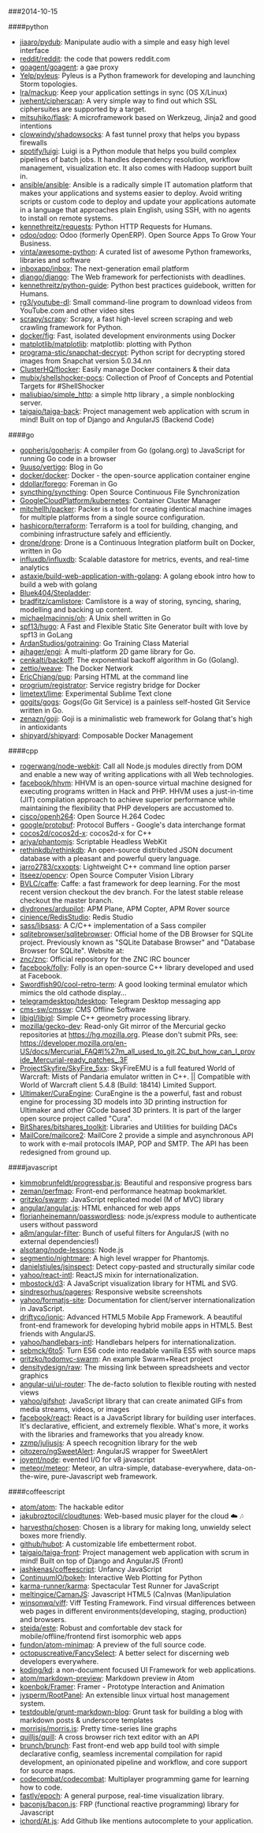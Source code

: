 ###2014-10-15

####python
* [jiaaro/pydub](https://github.com/jiaaro/pydub): Manipulate audio with a simple and easy high level interface
* [reddit/reddit](https://github.com/reddit/reddit): the code that powers reddit.com
* [goagent/goagent](https://github.com/goagent/goagent): a gae proxy
* [Yelp/pyleus](https://github.com/Yelp/pyleus): Pyleus is a Python framework for developing and launching Storm topologies.
* [lra/mackup](https://github.com/lra/mackup): Keep your application settings in sync (OS X/Linux)
* [jvehent/cipherscan](https://github.com/jvehent/cipherscan): A very simple way to find out which SSL ciphersuites are supported by a target.
* [mitsuhiko/flask](https://github.com/mitsuhiko/flask): A microframework based on Werkzeug, Jinja2 and good intentions
* [clowwindy/shadowsocks](https://github.com/clowwindy/shadowsocks): A fast tunnel proxy that helps you bypass firewalls
* [spotify/luigi](https://github.com/spotify/luigi): Luigi is a Python module that helps you build complex pipelines of batch jobs. It handles dependency resolution, workflow management, visualization etc. It also comes with Hadoop support built in.
* [ansible/ansible](https://github.com/ansible/ansible): Ansible is a radically simple IT automation platform that makes your applications and systems easier to deploy. Avoid writing scripts or custom code to deploy and update your applications automate in a language that approaches plain English, using SSH, with no agents to install on remote systems.
* [kennethreitz/requests](https://github.com/kennethreitz/requests): Python HTTP Requests for Humans.
* [odoo/odoo](https://github.com/odoo/odoo): Odoo (formerly OpenERP). Open Source Apps To Grow Your Business.
* [vinta/awesome-python](https://github.com/vinta/awesome-python): A curated list of awesome Python frameworks, libraries and software
* [inboxapp/inbox](https://github.com/inboxapp/inbox): The next-generation email platform
* [django/django](https://github.com/django/django): The Web framework for perfectionists with deadlines.
* [kennethreitz/python-guide](https://github.com/kennethreitz/python-guide): Python best practices guidebook, written for Humans.
* [rg3/youtube-dl](https://github.com/rg3/youtube-dl): Small command-line program to download videos from YouTube.com and other video sites
* [scrapy/scrapy](https://github.com/scrapy/scrapy): Scrapy, a fast high-level screen scraping and web crawling framework for Python.
* [docker/fig](https://github.com/docker/fig): Fast, isolated development environments using Docker
* [matplotlib/matplotlib](https://github.com/matplotlib/matplotlib): matplotlib: plotting with Python
* [programa-stic/snapchat-decrypt](https://github.com/programa-stic/snapchat-decrypt): Python script for decrypting stored images from Snapchat version 5.0.34.nn
* [ClusterHQ/flocker](https://github.com/ClusterHQ/flocker): Easily manage Docker containers & their data
* [mubix/shellshocker-pocs](https://github.com/mubix/shellshocker-pocs): Collection of Proof of Concepts and Potential Targets for #ShellShocker
* [maliubiao/simple_http](https://github.com/maliubiao/simple_http): a simple http library , a simple nonblocking server.
* [taigaio/taiga-back](https://github.com/taigaio/taiga-back): Project management web application with scrum in mind! Built on top of Django and AngularJS (Backend Code)

####go
* [gopherjs/gopherjs](https://github.com/gopherjs/gopherjs): A compiler from Go (golang.org) to JavaScript for running Go code in a browser
* [9uuso/vertigo](https://github.com/9uuso/vertigo): Blog in Go
* [docker/docker](https://github.com/docker/docker): Docker - the open-source application container engine
* [ddollar/forego](https://github.com/ddollar/forego): Foreman in Go
* [syncthing/syncthing](https://github.com/syncthing/syncthing): Open Source Continuous File Synchronization
* [GoogleCloudPlatform/kubernetes](https://github.com/GoogleCloudPlatform/kubernetes): Container Cluster Manager
* [mitchellh/packer](https://github.com/mitchellh/packer): Packer is a tool for creating identical machine images for multiple platforms from a single source configuration.
* [hashicorp/terraform](https://github.com/hashicorp/terraform): Terraform is a tool for building, changing, and combining infrastructure safely and efficiently.
* [drone/drone](https://github.com/drone/drone): Drone is a Continuous Integration platform built on Docker, written in Go
* [influxdb/influxdb](https://github.com/influxdb/influxdb): Scalable datastore for metrics, events, and real-time analytics
* [astaxie/build-web-application-with-golang](https://github.com/astaxie/build-web-application-with-golang): A golang ebook intro how to build a web with golang
* [Bluek404/Stepladder](https://github.com/Bluek404/Stepladder): 
* [bradfitz/camlistore](https://github.com/bradfitz/camlistore): Camlistore is a way of storing, syncing, sharing, modelling and backing up content.
* [michaelmacinnis/oh](https://github.com/michaelmacinnis/oh): A Unix shell written in Go
* [spf13/hugo](https://github.com/spf13/hugo): A Fast and Flexible Static Site Generator built with love by spf13 in GoLang
* [ArdanStudios/gotraining](https://github.com/ArdanStudios/gotraining): Go Training Class Material
* [ajhager/engi](https://github.com/ajhager/engi): A multi-platform 2D game library for Go.
* [cenkalti/backoff](https://github.com/cenkalti/backoff): The exponential backoff algorithm in Go (Golang).
* [zettio/weave](https://github.com/zettio/weave): The Docker Network
* [EricChiang/pup](https://github.com/EricChiang/pup): Parsing HTML at the command line
* [progrium/registrator](https://github.com/progrium/registrator): Service registry bridge for Docker
* [limetext/lime](https://github.com/limetext/lime): Experimental Sublime Text clone
* [gogits/gogs](https://github.com/gogits/gogs): Gogs(Go Git Service) is a painless self-hosted Git Service written in Go.
* [zenazn/goji](https://github.com/zenazn/goji): Goji is a minimalistic web framework for Golang that's high in antioxidants
* [shipyard/shipyard](https://github.com/shipyard/shipyard): Composable Docker Management

####cpp
* [rogerwang/node-webkit](https://github.com/rogerwang/node-webkit): Call all Node.js modules directly from DOM and enable a new way of writing applications with all Web technologies.
* [facebook/hhvm](https://github.com/facebook/hhvm): HHVM is an open-source virtual machine designed for executing programs written in Hack and PHP. HHVM uses a just-in-time (JIT) compilation approach to achieve superior performance while maintaining the flexibility that PHP developers are accustomed to.
* [cisco/openh264](https://github.com/cisco/openh264): Open Source H.264 Codec
* [google/protobuf](https://github.com/google/protobuf): Protocol Buffers - Google's data interchange format
* [cocos2d/cocos2d-x](https://github.com/cocos2d/cocos2d-x): cocos2d-x for C++
* [ariya/phantomjs](https://github.com/ariya/phantomjs): Scriptable Headless WebKit
* [rethinkdb/rethinkdb](https://github.com/rethinkdb/rethinkdb): An open-source distributed JSON document database with a pleasant and powerful query language.
* [jarro2783/cxxopts](https://github.com/jarro2783/cxxopts): Lightweight C++ command line option parser
* [Itseez/opencv](https://github.com/Itseez/opencv): Open Source Computer Vision Library
* [BVLC/caffe](https://github.com/BVLC/caffe): Caffe: a fast framework for deep learning. For the most recent version checkout the dev branch. For the latest stable release checkout the master branch.
* [diydrones/ardupilot](https://github.com/diydrones/ardupilot): APM Plane, APM Copter, APM Rover source
* [cinience/RedisStudio](https://github.com/cinience/RedisStudio): Redis Studio
* [sass/libsass](https://github.com/sass/libsass): A C/C++ implementation of a Sass compiler
* [sqlitebrowser/sqlitebrowser](https://github.com/sqlitebrowser/sqlitebrowser): Official home of the DB Browser for SQLite project.  Previously known as "SQLite Database Browser" and "Database Browser for SQLite".  Website at:
* [znc/znc](https://github.com/znc/znc): Official repository for the ZNC IRC bouncer
* [facebook/folly](https://github.com/facebook/folly): Folly is an open-source C++ library developed and used at Facebook.
* [Swordfish90/cool-retro-term](https://github.com/Swordfish90/cool-retro-term): A good looking terminal emulator which mimics the old cathode display...
* [telegramdesktop/tdesktop](https://github.com/telegramdesktop/tdesktop): Telegram Desktop messaging app
* [cms-sw/cmssw](https://github.com/cms-sw/cmssw): CMS Offline Software
* [libigl/libigl](https://github.com/libigl/libigl): Simple C++ geometry processing library.
* [mozilla/gecko-dev](https://github.com/mozilla/gecko-dev): Read-only Git mirror of the Mercurial gecko repositories at https://hg.mozilla.org. Please don't submit PRs, see: https://developer.mozilla.org/en-US/docs/Mercurial_FAQ#I%27m_all_used_to_git.2C_but_how_can_I_provide_Mercurial-ready_patches_.3F
* [ProjectSkyfire/SkyFire_5xx](https://github.com/ProjectSkyfire/SkyFire_5xx): SkyFireEMU is a full featured World of Warcraft: Mists of Pandaria emulator written in C++. || Compatible with World of Warcraft client 5.4.8 (Build: 18414) Limited Support.
* [Ultimaker/CuraEngine](https://github.com/Ultimaker/CuraEngine): CuraEngine is the a powerful, fast and robust engine for processing 3D models into 3D printing instruction for Ultimaker and other GCode based 3D printers. It is part of the larger open source project called "Cura".
* [BitShares/bitshares_toolkit](https://github.com/BitShares/bitshares_toolkit): Libraries and Utilities for building DACs
* [MailCore/mailcore2](https://github.com/MailCore/mailcore2): MailCore 2 provide a simple and asynchronous API to work with e-mail protocols IMAP, POP and SMTP. The API has been redesigned from ground up.

####javascript
* [kimmobrunfeldt/progressbar.js](https://github.com/kimmobrunfeldt/progressbar.js): Beautiful and responsive progress bars
* [zeman/perfmap](https://github.com/zeman/perfmap): Front-end performance heatmap bookmarklet.
* [gritzko/swarm](https://github.com/gritzko/swarm): JavaScript replicated model (M of MVC) library
* [angular/angular.js](https://github.com/angular/angular.js): HTML enhanced for web apps
* [florianheinemann/passwordless](https://github.com/florianheinemann/passwordless): node.js/express module to authenticate users without password
* [a8m/angular-filter](https://github.com/a8m/angular-filter): Bunch of useful filters for AngularJS (with no external dependencies!)
* [alsotang/node-lessons](https://github.com/alsotang/node-lessons): Node.js 
* [segmentio/nightmare](https://github.com/segmentio/nightmare): A high level wrapper for Phantomjs.
* [danielstjules/jsinspect](https://github.com/danielstjules/jsinspect): Detect copy-pasted and structurally similar code
* [yahoo/react-intl](https://github.com/yahoo/react-intl): ReactJS mixin for internationalization.
* [mbostock/d3](https://github.com/mbostock/d3): A JavaScript visualization library for HTML and SVG.
* [sindresorhus/pageres](https://github.com/sindresorhus/pageres): Responsive website screenshots
* [yahoo/formatjs-site](https://github.com/yahoo/formatjs-site): Documentation for client/server internationalization in JavaScript.
* [driftyco/ionic](https://github.com/driftyco/ionic): Advanced HTML5 Mobile App Framework. A beautiful front-end framework for developing hybrid mobile apps in HTML5. Best friends with AngularJS.
* [yahoo/handlebars-intl](https://github.com/yahoo/handlebars-intl): Handlebars helpers for internationalization.
* [sebmck/6to5](https://github.com/sebmck/6to5): Turn ES6 code into readable vanilla ES5 with source maps
* [gritzko/todomvc-swarm](https://github.com/gritzko/todomvc-swarm): An example Swarm+React project
* [densitydesign/raw](https://github.com/densitydesign/raw): The missing link between spreadsheets and vector graphics
* [angular-ui/ui-router](https://github.com/angular-ui/ui-router): The de-facto solution to flexible routing with nested views
* [yahoo/gifshot](https://github.com/yahoo/gifshot): JavaScript library that can create animated GIFs from media streams, videos, or images
* [facebook/react](https://github.com/facebook/react): React is a JavaScript library for building user interfaces. It's declarative, efficient, and extremely flexible. What's more, it works with the libraries and frameworks that you already know.
* [zzmp/juliusjs](https://github.com/zzmp/juliusjs): A speech recognition library for the web
* [oitozero/ngSweetAlert](https://github.com/oitozero/ngSweetAlert): AngularJS wrapper for SweetAlert
* [joyent/node](https://github.com/joyent/node): evented I/O for v8 javascript
* [meteor/meteor](https://github.com/meteor/meteor): Meteor, an ultra-simple, database-everywhere, data-on-the-wire, pure-Javascript web framework.

####coffeescript
* [atom/atom](https://github.com/atom/atom): The hackable editor
* [jakubroztocil/cloudtunes](https://github.com/jakubroztocil/cloudtunes): Web-based music player for the cloud :cloud: :notes:
* [harvesthq/chosen](https://github.com/harvesthq/chosen): Chosen is a library for making long, unwieldy select boxes more friendly.
* [github/hubot](https://github.com/github/hubot): A customizable life embetterment robot.
* [taigaio/taiga-front](https://github.com/taigaio/taiga-front): Project management web application with scrum in mind! Built on top of Django and AngularJS (Front)
* [jashkenas/coffeescript](https://github.com/jashkenas/coffeescript): Unfancy JavaScript
* [ContinuumIO/bokeh](https://github.com/ContinuumIO/bokeh): Interactive Web Plotting for Python
* [karma-runner/karma](https://github.com/karma-runner/karma): Spectacular Test Runner for JavaScript
* [meltingice/CamanJS](https://github.com/meltingice/CamanJS): Javascript HTML5 (Ca)nvas (Man)ipulation
* [winsonwq/viff](https://github.com/winsonwq/viff): Viff Testing Framework. Find virsual differences between web pages in different environments(developing, staging, production) and browsers.
* [steida/este](https://github.com/steida/este): Robust and comfortable dev stack for mobile/offline/frontend first isomorphic web apps
* [fundon/atom-minimap](https://github.com/fundon/atom-minimap): A preview of the full source code.
* [octopuscreative/FancySelect](https://github.com/octopuscreative/FancySelect): A better select for discerning web developers everywhere.
* [koding/kd](https://github.com/koding/kd): a non-document focused UI Framework for web applications.
* [atom/markdown-preview](https://github.com/atom/markdown-preview): Markdown preview in Atom
* [koenbok/Framer](https://github.com/koenbok/Framer): Framer - Prototype Interaction and Animation
* [jysperm/RootPanel](https://github.com/jysperm/RootPanel): An extensible linux virtual host management system.
* [testdouble/grunt-markdown-blog](https://github.com/testdouble/grunt-markdown-blog): Grunt task for building a blog with markdown posts & underscore templates
* [morrisjs/morris.js](https://github.com/morrisjs/morris.js): Pretty time-series line graphs
* [quilljs/quill](https://github.com/quilljs/quill): A cross browser rich text editor with an API
* [brunch/brunch](https://github.com/brunch/brunch): Fast front-end web app build tool with simple declarative config, seamless incremental compilation for rapid development, an opinionated pipeline and workflow, and core support for source maps.
* [codecombat/codecombat](https://github.com/codecombat/codecombat): Multiplayer programming game for learning how to code.
* [fastly/epoch](https://github.com/fastly/epoch): A general purpose, real-time visualization library.
* [baconjs/bacon.js](https://github.com/baconjs/bacon.js): FRP (functional reactive programming) library for Javascript
* [ichord/At.js](https://github.com/ichord/At.js): Add Github like mentions autocomplete to your application.
